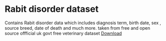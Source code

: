 # Rabit disorder dataset

Contains Rabit disorder data which includes diagnosis term, birth date, sex , source breed, date of death and much more.
taken from free and open source offficial uk govt free veterinary dataset 
[Download](https://figshare.com/articles/dataset/VetCompass_Rabbit_2019_Disorder_Open_Access_Data/24717699?file=43430145)